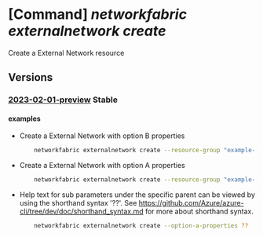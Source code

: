 # [Command] _networkfabric externalnetwork create_

Create a External Network resource

## Versions

### [2023-02-01-preview](/Resources/mgmt-plane/L3N1YnNjcmlwdGlvbnMve30vcmVzb3VyY2Vncm91cHMve30vcHJvdmlkZXJzL21pY3Jvc29mdC5tYW5hZ2VkbmV0d29ya2ZhYnJpYy9sM2lzb2xhdGlvbmRvbWFpbnMve30vZXh0ZXJuYWxuZXR3b3Jrcy97fQ==/2023-02-01-preview.xml) **Stable**

<!-- mgmt-plane /subscriptions/{}/resourcegroups/{}/providers/microsoft.managednetworkfabric/l3isolationdomains/{}/externalnetworks/{} 2023-02-01-preview -->

#### examples

- Create a External Network with option B properties
    ```bash
        networkfabric externalnetwork create --resource-group "example-rg" --l3domain "example-l3domain" --resource-name "example-externalNetwork" --peering-option "OptionB" --import-route-policy-id "/subscriptions/xxxxx-xxxx-xxxx-xxxx-xxxxx/resourceGroups/example-rg/providers/microsoft.managednetworkfabric/routePolicies/example-routepolicy" --export-route-policy-id "/subscriptions/xxxxx-xxxx-xxxx-xxxx-xxxxx/resourceGroups/example-rg/providers/microsoft.managednetworkfabric/routePolicies/example-routepolicy" --option-b-properties "{importRouteTargets:['65541:2001','65542:2002'],exportRouteTargets:['65531:2001','65532:2002']}"
    ```

- Create a External Network with option A properties
    ```bash
        networkfabric externalnetwork create --resource-group "example-rg" --l3domain "example-l3domain" --resource-name "example-externalNetwork" --peering-option "OptionA" --import-route-policy-id "/subscriptions/xxxxx-xxxx-xxxx-xxxx-xxxxx/resourceGroups/example-rg/providers/microsoft.managednetworkfabric/routePolicies/example-routepolicy" --export-route-policy-id "/subscriptions/xxxxx-xxxx-xxxx-xxxx-xxxxx/resourceGroups/example-rg/providers/microsoft.managednetworkfabric/routePolicies/example-routepolicy" --option-a-properties "{peerASN:65234,vlanId:501,mtu:1500,primaryIpv4Prefix:'172.23.1.0/31',secondaryIpv4Prefix:'172.23.1.2/31'}"
    ```

- Help text for sub parameters under the specific parent can be viewed by using the shorthand syntax '??'. See https://github.com/Azure/azure-cli/tree/dev/doc/shorthand_syntax.md for more about shorthand syntax.
    ```bash
        networkfabric externalnetwork create --option-a-properties ??
    ```
